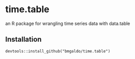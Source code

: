 # time.table
an R package for wrangling time series data with data.table

## Installation
```{r}
devtools::install_github("bmgaldo/time.table")
```

